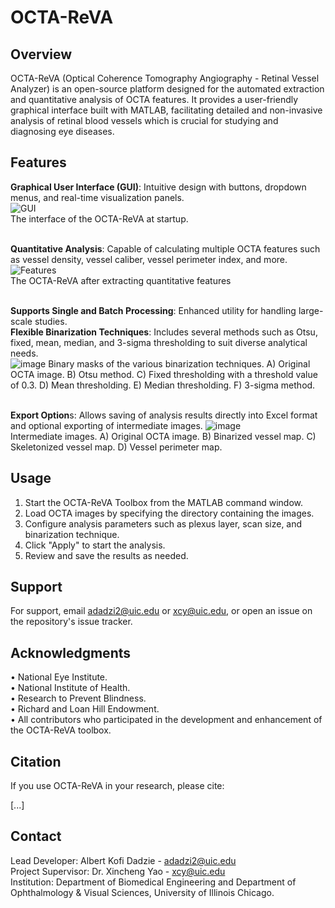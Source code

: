 # OCTA-ReVA
## Overview
OCTA-ReVA (Optical Coherence Tomography Angiography - Retinal Vessel Analyzer) is an open-source platform designed for the automated extraction and quantitative analysis of OCTA features. It provides a user-friendly graphical interface built with MATLAB, facilitating detailed and non-invasive analysis of retinal blood vessels which is crucial for studying and diagnosing eye diseases.

## Features
**Graphical User Interface (GUI)**: Intuitive design with buttons, dropdown menus, and real-time visualization panels.\
![GUI](https://github.com/fiifijackson/OCTA-ReVA/assets/75156845/2d4ee1c9-2cb1-4a5a-9dd8-8199b50dc402)\
The interface of the OCTA-ReVA at startup.\
<br>

**Quantitative Analysis**: Capable of calculating multiple OCTA features such as vessel density, vessel caliber, vessel perimeter index, and more.\
![Features](https://github.com/fiifijackson/OCTA-ReVA/assets/75156845/68f57756-1889-4333-b57e-766a46ceb7a4)\
The OCTA-ReVA after extracting quantitative features\
<br>

**Supports Single and Batch Processing**: Enhanced utility for handling large-scale studies.\
**Flexible Binarization Techniques**: Includes several methods such as Otsu, fixed, mean, median, and 3-sigma thresholding to suit diverse analytical needs.\
![image](https://github.com/fiifijackson/OCTA-ReVA/assets/75156845/60a55889-7d87-4a41-9f54-a14e9aeddd70)
Binary masks of the various binarization techniques. A) Original OCTA image. B) Otsu method. C) Fixed thresholding with a threshold value of 0.3. D) Mean thresholding. E) Median thresholding. F) 3-sigma method.\
<br>

**Export Option**s: Allows saving of analysis results directly into Excel format and optional exporting of intermediate images.
![image](https://github.com/fiifijackson/OCTA-ReVA/assets/75156845/759be7e8-fbf1-49a2-9221-01f265105e06)\
Intermediate images. A) Original OCTA image. B) Binarized vessel map. C) Skeletonized vessel map. D) Vessel perimeter map.

## Usage
1. Start the OCTA-ReVA Toolbox from the MATLAB command window.
2. Load OCTA images by specifying the directory containing the images.
3. Configure analysis parameters such as plexus layer, scan size, and binarization technique.
4. Click "Apply" to start the analysis.
5. Review and save the results as needed.

## Support
For support, email adadzi2@uic.edu or xcy@uic.edu, or open an issue on the repository's issue tracker.

## Acknowledgments
• National Eye Institute.\
• National Institute of Health.\
• Research to Prevent Blindness.\
• Richard and Loan Hill Endowment.\
• All contributors who participated in the development and enhancement of the OCTA-ReVA toolbox.

## Citation
If you use OCTA-ReVA in your research, please cite:

[...]

## Contact
Lead Developer: Albert Kofi Dadzie - adadzi2@uic.edu\
Project Supervisor: Dr. Xincheng Yao - xcy@uic.edu\
Institution: Department of Biomedical Engineering and Department of Ophthalmology & Visual Sciences, University of Illinois Chicago.
